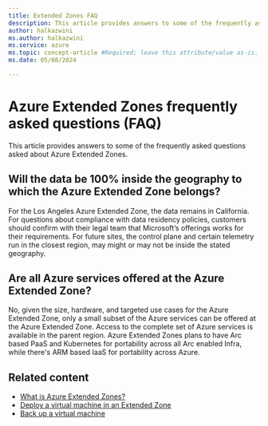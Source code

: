 ```yaml
---
title: Extended Zones FAQ
description: This article provides answers to some of the frequently asked questions asked about Azure Extended Zones. 
author: halkazwini
ms.author: halkazwini
ms.service: azure
ms.topic: concept-article #Required; leave this attribute/value as-is.
ms.date: 05/08/2024

---
```


# Azure Extended Zones frequently asked questions (FAQ)

This article provides answers to some of the frequently asked questions asked about Azure Extended Zones.

## Will the data be 100% inside the geography to which the Azure Extended Zone belongs?

For the Los Angeles Azure Extended Zone, the data remains in California. For questions about compliance with data residency policies, customers should confirm with their legal team that Microsoft’s offerings works for their requirements. For future sites, the control plane and certain telemetry run in the closest region, may might or may not be inside the stated geography.

## Are all Azure services offered at the Azure Extended Zone?

No, given the size, hardware, and targeted use cases for the Azure Extended Zone, only a small subset of the Azure services can be offered at the Azure Extended Zone. Access to the complete set of Azure services is available in the parent region. Azure Extended Zones plans to have Arc based PaaS and Kubernetes for portability across all Arc enabled Infra, while there's ARM based IaaS for portability across Azure.

## Related content

- [What is Azure Extended Zones?](overview.md)
- [Deploy a virtual machine in an Extended Zone](deploy-vm-portal.md)
- [Back up a virtual machine](backup-virtual-machine.md)
